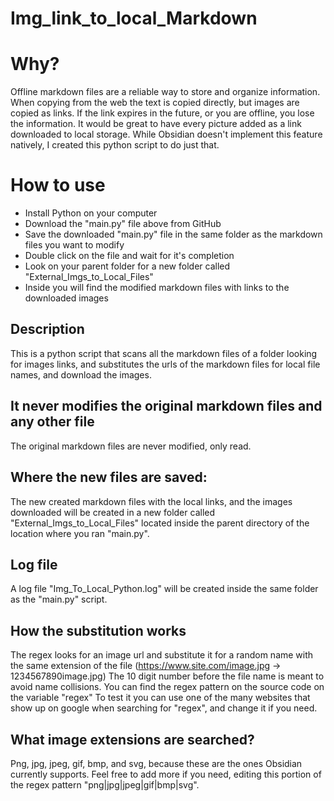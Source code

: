 # Img_link_to_local_Markdown

# Why?
Offline markdown files are a reliable way to store and organize information.
When copying from the web the text is copied directly, but images are copied as links.
If the link expires in the future, or you are offline, you lose the information.
It would be great to have every picture added as a link downloaded to local storage.
While Obsidian doesn't implement this feature natively, I created this python script to do just that.

# How to use
- Install Python on your computer
- Download the "main.py" file above from GitHub
- Save the downloaded "main.py" file in the same folder as the markdown files you want to modify 
- Double click on the file and wait for it's completion
- Look on your parent folder for a new folder called "External_Imgs_to_Local_Files"
- Inside you will find the modified markdown files with links to the downloaded images


## Description
This is a python script that scans all the markdown files of a folder looking for images links, 
and substitutes the urls of the markdown files for local file names, 
and download the images.

## It never modifies the original markdown files and any other file
The original markdown files are never modified, only read.

## Where the new files are saved:
The new created markdown files with the local links, and the images downloaded will be created in a new folder called "External_Imgs_to_Local_Files"
located inside the parent directory of the location where you ran "main.py".

## Log file
A log file "Img_To_Local_Python.log" will be created inside the same folder as the "main.py" script.

## How the substitution works
The regex looks for an image url and substitute it for a random name with the same extension of the file (https://www.site.com/image.jpg -> 1234567890image.jpg)
The 10 digit number before the file name is meant to avoid name collisions.
You can find the regex pattern on the source code on the variable "regex"
To test it you can use one of the many websites that show up on google when searching for "regex", and change it if you need.

## What image extensions are searched?
Png, jpg, jpeg, gif, bmp, and svg, because these are the ones Obsidian currently supports. Feel free to add more if you need, editing this portion of the regex  pattern "png|jpg|jpeg|gif|bmp|svg".


